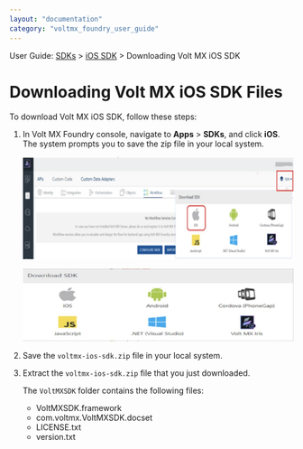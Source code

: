 ```yaml
---
layout: "documentation"
category: "voltmx_foundry_user_guide"
---
```


User Guide: [SDKs](../Foundry_SDKs.html) > [iOS SDK](Installing.html) > Downloading Volt MX iOS SDK

# Downloading Volt MX iOS SDK Files

To download Volt MX iOS SDK, follow these steps:

1.  In Volt MX Foundry console, navigate to **Apps** > **SDKs**, and click **iOS**. The system prompts you to save the zip file in your local system.

    ![](../Resources/Images/iOS/SDK1_577x221.png)

    ![](../Resources/Images/OnPrem/iOS-SDKs_572x152.png)

2.  Save the `voltmx-ios-sdk.zip` file in your local system.
3.  Extract the `voltmx-ios-sdk.zip` file that you just downloaded.

    The `VoltMXSDK` folder contains the following files:

    - VoltMXSDK.framework
    - com.voltmx.VoltMXSDK.docset
    - LICENSE.txt
    - version.txt
